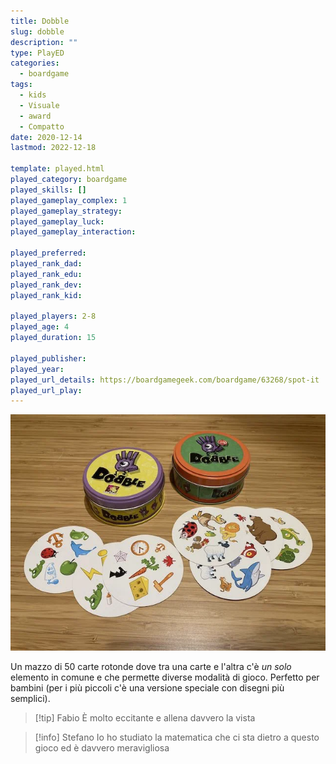 ```yaml
---
title: Dobble
slug: dobble
description: ""
type: PlayED
categories:
  - boardgame
tags:
  - kids
  - Visuale
  - award
  - Compatto
date: 2020-12-14
lastmod: 2022-12-18

template: played.html
played_category: boardgame
played_skills: []
played_gameplay_complex: 1
played_gameplay_strategy: 
played_gameplay_luck: 
played_gameplay_interaction: 

played_preferred: 
played_rank_dad: 
played_rank_edu: 
played_rank_dev: 
played_rank_kid: 

played_players: 2-8
played_age: 4
played_duration: 15

played_publisher: 
played_year: 
played_url_details: https://boardgamegeek.com/boardgame/63268/spot-it
played_url_play: 
---
```


![](../../assets/img/played/boardgame/dobble.webp)

Un mazzo di 50 carte rotonde dove tra una carte e l'altra c'è *un solo* elemento in comune e che permette diverse modalità di gioco. Perfetto per bambini (per i più piccoli c'è una versione speciale con disegni più semplici).  

> [!tip] Fabio
> È molto eccitante e allena davvero la vista

> [!info] Stefano
> Io ho studiato la matematica che ci sta dietro a questo gioco ed è davvero meravigliosa


